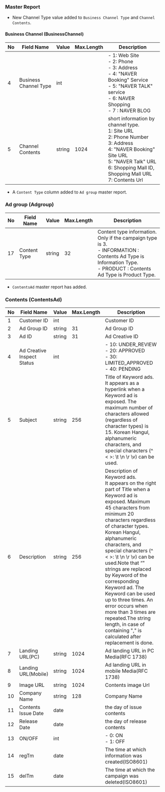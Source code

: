 ### Master Report
   * New Channel Type value added to `Business Channel Type` and `Channel Contents`.

#### Business Channel (BusinessChannel)
No|Field Name|Value|Max.Length|Description
----|---|---|---|---
4|Business Channel Type|int|| - 1: Web Site<br/> - 2: Phone<br/> - 3: Address<br/> - 4: "NAVER Booking" Service<br/> - 5: "NAVER TALK" service<br/> - 6: NAVER Shopping<br/> - 7 : NAVER BLOG
5|Channel Contents|string|1024|short information by channel type.<br/>	1: Site URL<br/>	2: Phone Number<br/>	3: Address<br/>	4: "NAVER Booking" Site URL<br/>	5: "NAVER Talk" URL<br/>	6: Shopping Mall ID, Shopping Mall URL<br/>	7: Contents Url

   * A `Content Type`  column added to `Ad group` master report.

### Ad group (Adgroup)
No|Field Name|Value|Max.Length|Description
----|---|---|---|---
17|Content Type|string|32|Content type information. Only if the campaign type is 3.<br/>- INFORMATION : Contents  Ad Type is Information Type.<br/>- PRODUCT : Contents Ad Type is Product Type.

   * `ContentsAd` master report has added. 

### Contents (ContentsAd)
No|Field Name|Value|Max.Length|Description
----|---|---|---|---
1|Customer ID|int||Customer ID
2|Ad Group ID|string|31|Ad Group ID
3|Ad ID|string|31|Ad Creative ID
4|Ad Creative Inspect Status|int|| - 10: UNDER_REVIEW<br/> - 20: APPROVED<br/> - 30: LIMITED_APPROVED<br/> - 40: PENDING
5|Subject|string|256|Title of Keyword ads.<br/>It appears as a hyperlink when a Keyword ad is exposed. The maximum number of characters allowed (regardless of character types) is 15. Korean Hangul, alphanumeric characters, and special characters (^ < >: \t \n \r \v) can be used.
6|Description|string|256|Description of Keyword ads.<br/>It appears on the right part of Title when a Keyword ad is exposed. Maximum 45 characters from minimum 20 characters regardless of character types. Korean Hangul, alphanumeric characters, and special characters (^ < >: \t \n \r \v) can be used.Note that “<Keyword>" strings are replaced by Keyword of the corresponding Keyword ad. The Keyword can be used up to three times. An error occurs when more than 3 times are repeated.The string length, in case of containing "<Keyword>," is calculated after replacement is done.
7|Landing URL(PC)|string|1024|Ad landing URL in PC Media(RFC 1738)
8|Landing URL(Mobile)|string|1024|Ad landing URL in mobile Media(RFC 1738)
9|Image URL|string|1024|Contents image Url
10|Company Name|string|128|Company Name
11|Contents Issue Date|date||the day of issue contents
12|Release Date|date||the day of release contents
13|ON/OFF|int|| - 0: ON<br/> - 1: OFF
14|regTm|date||The time at which information was created(ISO8601)
15|delTm|date||The time at which the campaign was deleted(ISO8601)

